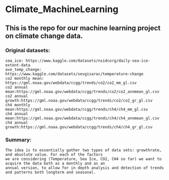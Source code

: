 # Climate_MachineLearning

## This is the repo for our machine learning project on climate change data.

### Original datasets:

    sea_ice: https://www.kaggle.com/datasets/nsidcorg/daily-sea-ice-extent-data
    ave_temp_change: https://www.kaggle.com/datasets/sevgisarac/temperature-change
    co2 monthly mean: https://gml.noaa.gov/webdata/ccgg/trends/co2/co2_mm_gl.csv
    co2 annual mean:https://gml.noaa.gov/webdata/ccgg/trends/co2/co2_annmean_gl.csv
    co2 annual growth:https://gml.noaa.gov/webdata/ccgg/trends/co2/co2_gr_gl.csv
    ch4 monthly mean:https://gml.noaa.gov/webdata/ccgg/trends/ch4/ch4_mm_gl.csv
    ch4 annual mean:https://gml.noaa.gov/webdata/ccgg/trends/ch4/ch4_annmean_gl.csv
    ch4 annual growth:https://gml.noaa.gov/webdata/ccgg/trends/ch4/ch4_gr_gl.csv 

### Summary:
    The idea is to essentially gather two types of data sets: growthrate, and absolute value. For each of the factors 
    we are considering (Temperature, Sea Ice, CO2, CH4 so far) we want to acquire the data both as a monthly and as an 
    annual version, to allow for in depth analysis and detection of trends and patterns both longterm and seasonal.
